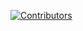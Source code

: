 [![Contributors](https://contrib.rocks/image?repo=OpInCo-Community/.github)](https://github.com/OpInCo-Community/.github/graphs/contributors)
